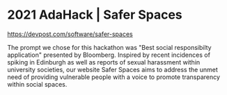 # 2021 AdaHack | Safer Spaces

https://devpost.com/software/safer-spaces

The prompt we chose for this hackathon was "Best social responsibilty application" presented by Bloomberg. Inspired by recent incidences of spiking in Edinburgh as well as reports of sexual harassment within university societies, our website Safer Spaces aims to address the unmet need of providing vulnerable people with a voice to promote transparency within social spaces.

